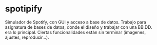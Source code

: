 # spotipify
Simulador de Spotify, con GUI y acceso a base de datos. Trabajo para asignatura de bases de datos, donde el diseño y trabajar con una BB.DD. era lo principal. Ciertas funcionalidades están sin terminar (imagenes, ajustes, reproducir...).
